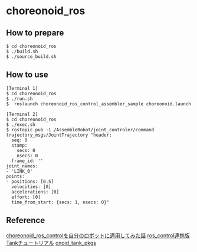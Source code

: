 # choreonoid_ros

## How to prepare
```
$ cd choreonoid_ros
$ ./build.sh
$ ./source_build.sh
```

## How to use
```
[Terminal 1]
$ cd choreonoid_ros
$ ./run.sh
$  roslaunch choreonoid_ros_control_assembler_sample choreonoid.launch 
```

```
[Terminal 2]
$ cd choreonoid_ros
$ ./exec.sh
$ rostopic pub -1 /AssembleRobot/joint_controler/command trajectory_msgs/JointTrajectory "header:
  seq: 0
  stamp:
    secs: 0
    nsecs: 0
  frame_id: ''
joint_names:
- 'LINK_0'
points:
- positions: [0.5]
  velocities: [0]
  accelerations: [0]
  effort: [0]
  time_from_start: {secs: 1, nsecs: 0}" 
```

## Reference
[choreonoid_ros_controlを自分のロボットに適用してみた話](https://qiita.com/FAL19/items/7b4a491e2399aa5cf7c9)
[ros_control連携版 Tankチュートリアル](https://choreonoid.org/ja/manuals/latest/ros/ros-control/index.html)
[cnoid_tank_pkgs](https://github.com/choreonoid/cnoid_tank_pkgs)